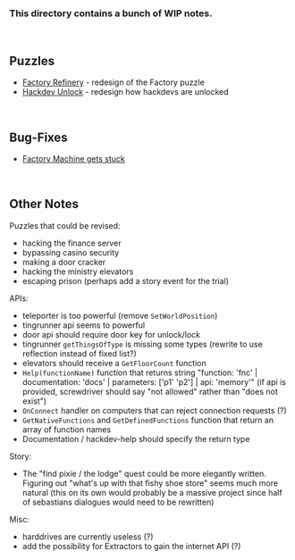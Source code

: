 ### This directory contains a bunch of WIP notes.

<br/>

## Puzzles

* [Factory Refinery](puzzles/FactoryRefinery.md) - redesign of the Factory puzzle
* [Hackdev Unlock](puzzles/HackdevUnlock.md) - redesign how hackdevs are unlocked

<br/>

## Bug-Fixes

* [Factory Machine gets stuck](fixes/FactoryRefineryBug.md)

<br/>

## Other Notes

Puzzles that could be revised:
* hacking the finance server
* bypassing casino security
* making a door cracker
* hacking the ministry elevators
* escaping prison (perhaps add a story event for the trial)

APIs:
* teleporter is too powerful (remove `SetWorldPosition`)
* tingrunner api seems to powerful
* door api should require door key for unlock/lock
* tingrunner `getThingsOfType` is missing some types (rewrite to use reflection instead of fixed list?)
* elevators should receive a `GetFloorCount` function
* `Help(functionName)` function that returns string "function: 'fnc' | documentation: 'docs' | parameters: ['p1' 'p2'] | api: 'memory'" (if api is provided, screwdriver should say "not allowed" rather than "does not exist")
* `OnConnect` handler on computers that can reject connection requests (?)
* `GetNativeFunctions` and `GetDefinedFunctions` function that return an array of function names
* Documentation / hackdev-help should specify the return type

Story:
* The "find pixie / the lodge" quest could be more elegantly written. Figuring out "what's up with that fishy shoe store" seems much more natural (this on its own would probably be a massive project since half of sebastians dialogues would need to be rewritten)

Misc:
* harddrives are currently useless (?)
* add the possibility for Extractors to gain the internet API (?)